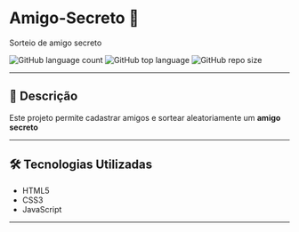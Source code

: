 # Amigo-Secreto 🎁
Sorteio de amigo secreto

![GitHub language count](https://img.shields.io/github/languages/count/seu-usuario/Amigo-Secreto?style=flat-square)
![GitHub top language](https://img.shields.io/github/languages/top/seu-usuario/Amigo-Secreto?style=flat-square)
![GitHub repo size](https://img.shields.io/github/repo-size/seu-usuario/Amigo-Secreto?style=flat-square)

---

## 📖 Descrição
Este projeto permite cadastrar amigos e sortear aleatoriamente um **amigo secreto**  

---

## 🛠 Tecnologias Utilizadas

- HTML5  
- CSS3  
- JavaScript 

---